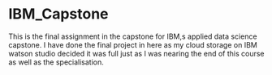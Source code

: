 # IBM_Capstone
This is the final assignment in the capstone for IBM,s applied data science capstone.
I have done the final project in here as my cloud storage on IBM watson studio decided it was full just as I was nearing the end of this course as well as the specialisation.
